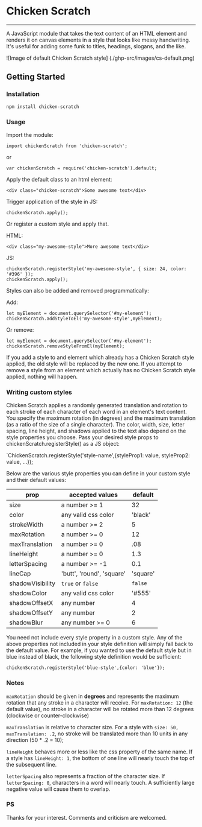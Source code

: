 # Chicken Scratch
---
A JavaScript module that takes the text content of an HTML element and renders it on canvas elements in a style that looks like messy handwriting.  It's useful for adding some funk to titles, headings, slogans, and the like.

![Image of default Chicken Scratch style] (./ghp-src/images/cs-default.png)

## Getting Started

### Installation

`npm install chicken-scratch`

### Usage

Import the module:

`import chickenScratch from 'chicken-scratch';`

or

`var chickenScratch = require('chicken-scratch').default;`

Apply the default class to an html element:

`<div class="chicken-scratch">Some awesome text</div>`

Trigger application of the style in JS:

`chickenScratch.apply();`

Or register a custom style and apply that.

HTML:

`<div class="my-awesome-style">More awesome text</div>`

JS: 
```
chickenScratch.registerStyle('my-awesome-style', { size: 24, color: '#396' });
chickenScratch.apply();
```

Styles can also be added and removed programmatically:

Add:

```
let myElement = document.querySelector('#my-element');
chickenScratch.addStyleToEl('my-awesome-style',myElement);
```

Or remove:

```
let myElement = document.querySelector('#my-element');
chickenScratch.removeStyleFromEl(myElement);
```

If you add a style to and element which already has a Chicken Scratch style applied, the old style will be replaced by the new one.  If you attempt to remove a style from an element which actually has no Chicken Scratch style applied, nothing will happen.

### Writing custom styles

Chicken Scratch applies a randomly generated translation and rotation to each stroke of each character of each word in an element's text content.  You specify the maximum rotation (in degrees) and the maximum translation (as a ratio of the size of a single character).  The color, width, size, letter spacing, line height, and shadows applied to the text also depend on the style properties you choose.  Pass your desired style props to chickenScratch.registerStyle() as a JS object:

`ChickenScratch.registerStyle('style-name',{styleProp1: value, styleProp2: value, ...});


Below are the various style properties you can define in your custom style and their default values:

| prop |accepted values | default 
| --- | --- | --- 
| size |  a number >= 1  |  32  
| color | any valid css color | 'black' 
| strokeWidth | a number >= 2 | 5 
| maxRotation | a number >= 0 | 12 
| maxTranslation | a number >= 0 | .08
| lineHeight | a number >= 0 | 1.3 
| letterSpacing | a number >= -1 | 0.1 
| lineCap | 'butt', 'round', 'square' | 'square' 
| shadowVisibility | `true` or `false` | `false` 
| shadowColor | any valid css color | '#555' 
| shadowOffsetX | any number | 4 
| shadowOffsetY | any number | 2 
| shadowBlur | any number >= 0 | 6 

You need not include every style property in a custom style.  Any of the above properties not included in your style definition will simply fall back to the default value.  For example, if you wanted to use the default style but in blue instead of black, the following style definition would be sufficient:

`
chickenScratch.registerStyle('blue-style',{color: 'blue'});
`

### Notes

`maxRotation` should be given in **degrees** and represents the maximum rotation that any stroke in a character will receive.  For `maxRotation: 12` (the default value), no  stroke in a character will be rotated more than 12 degrees (clockwise or counter-clockwise)

`maxTranslation` is relative to character size.  For a style with `size: 50, maxTranslation: .2`, no stroke will be translated more than 10 units in any direction (50 * .2 = 10);

`lineHeight` behaves more or less like the css property of the same name.  If a style has `lineHeight: 1`, the bottom of one line will nearly touch the top of the subsequent line.

`letterSpacing` also represents a fraction of the character size.  If `letterSpacing: 0`, characters in a word will nearly touch.  A sufficiently large negative value will cause them to overlap.  


### PS 
Thanks for your interest.  Comments and criticism are welcomed.